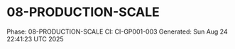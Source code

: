 # 08-PRODUCTION-SCALE
Phase: 08-PRODUCTION-SCALE
CI: CI-GP001-003
Generated: Sun Aug 24 22:41:23 UTC 2025
